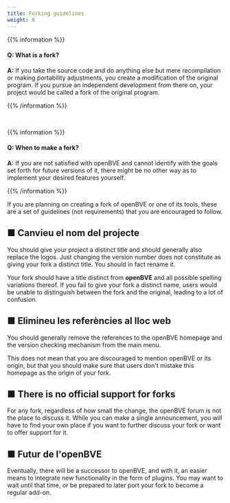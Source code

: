 ```yaml
---
title: Forking guidelines
weight: 8
---
```

{{% information %}}

#### Q: What is a fork?

**A:** If you take the source code and do anything else but mere recompilation or making portability adjustments, you create a modification of the original program. If you pursue an independent development from there on, your project would be called a fork of the original program.

{{% /information %}}

<br/>

{{% information %}}

#### Q: When to make a fork?

**A:** If you are not satisfied with openBVE and cannot identify with the goals set forth for future versions of it, there might be no other way as to implement your desired features yourself.

{{% /information %}}


If you are planning on creating a fork of openBVE or one of its tools, these are a set of guidelines (not requirements) that you are encouraged to follow.

## ■ Canvieu el nom del projecte

You should give your project a distinct title and should generally also replace the logos. Just changing the version number does not constitute as giving your fork a distinct title. You should in fact rename it.

Your fork should have a title distinct from **openBVE** and all possible spelling variations thereof. If you fail to give your fork a distinct name, users would be unable to distinguish between the fork and the original, leading to a lot of confusion.

## ■ Elimineu les referències al lloc web

You should generally remove the references to the openBVE homepage and the version checking mechanism from the main menu.

This does not mean that you are discouraged to mention openBVE or its origin, but that you should make sure that users don't mistake this homepage as the origin of your fork.

## ■ There is no official support for forks

For any fork, regardless of how small the change, the openBVE forum is not the place to discuss it. While you can make a single announcement, you will have to find your own place if you want to further discuss your fork or want to offer support for it.

## ■ Futur de l'openBVE

Eventually, there will be a successor to openBVE, and with it, an easier means to integrate new functionality in the form of plugins. You may want to wait until that time, or be prepared to later port your fork to become a regular add-on.